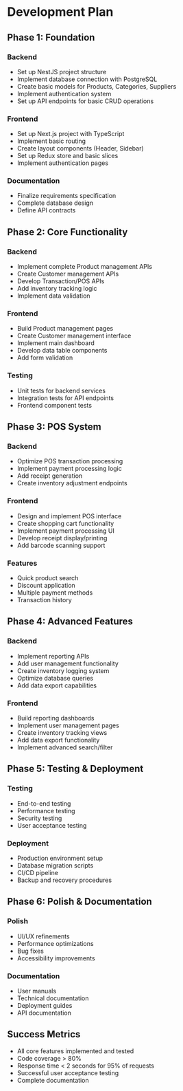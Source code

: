 # Development Plan

## Phase 1: Foundation
### Backend
- Set up NestJS project structure
- Implement database connection with PostgreSQL
- Create basic models for Products, Categories, Suppliers
- Implement authentication system
- Set up API endpoints for basic CRUD operations

### Frontend
- Set up Next.js project with TypeScript
- Implement basic routing
- Create layout components (Header, Sidebar)
- Set up Redux store and basic slices
- Implement authentication pages

### Documentation
- Finalize requirements specification
- Complete database design
- Define API contracts

## Phase 2: Core Functionality
### Backend
- Implement complete Product management APIs
- Create Customer management APIs
- Develop Transaction/POS APIs
- Add inventory tracking logic
- Implement data validation

### Frontend
- Build Product management pages
- Create Customer management interface
- Implement main dashboard
- Develop data table components
- Add form validation

### Testing
- Unit tests for backend services
- Integration tests for API endpoints
- Frontend component tests

## Phase 3: POS System
### Backend
- Optimize POS transaction processing
- Implement payment processing logic
- Add receipt generation
- Create inventory adjustment endpoints

### Frontend
- Design and implement POS interface
- Create shopping cart functionality
- Implement payment processing UI
- Develop receipt display/printing
- Add barcode scanning support

### Features
- Quick product search
- Discount application
- Multiple payment methods
- Transaction history

## Phase 4: Advanced Features
### Backend
- Implement reporting APIs
- Add user management functionality
- Create inventory logging system
- Optimize database queries
- Add data export capabilities

### Frontend
- Build reporting dashboards
- Implement user management pages
- Create inventory tracking views
- Add data export functionality
- Implement advanced search/filter

## Phase 5: Testing & Deployment
### Testing
- End-to-end testing
- Performance testing
- Security testing
- User acceptance testing

### Deployment
- Production environment setup
- Database migration scripts
- CI/CD pipeline
- Backup and recovery procedures

## Phase 6: Polish & Documentation 
### Polish
- UI/UX refinements
- Performance optimizations
- Bug fixes
- Accessibility improvements

### Documentation
- User manuals
- Technical documentation
- Deployment guides
- API documentation

## Success Metrics
- All core features implemented and tested
- Code coverage > 80%
- Response time < 2 seconds for 95% of requests
- Successful user acceptance testing
- Complete documentation